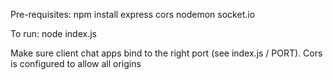 Pre-requisites: npm install express cors nodemon socket.io

To run: node index.js

Make sure client chat apps bind to the right port (see index.js / PORT). Cors is configured to allow all origins
